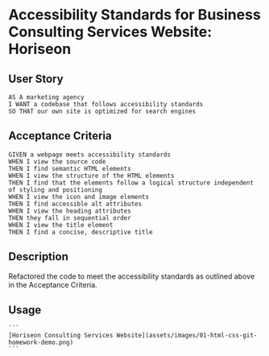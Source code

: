 # Accessibility Standards for Business Consulting Services Website: Horiseon

## User Story

```
AS A marketing agency
I WANT a codebase that follows accessibility standards
SO THAT our own site is optimized for search engines
```

## Acceptance Criteria

```
GIVEN a webpage meets accessibility standards
WHEN I view the source code
THEN I find semantic HTML elements
WHEN I view the structure of the HTML elements
THEN I find that the elements follow a logical structure independent of styling and positioning
WHEN I view the icon and image elements
THEN I find accessible alt attributes
WHEN I view the heading attributes
THEN they fall in sequential order
WHEN I view the title element
THEN I find a concise, descriptive title
```

## Description
Refactored the code to meet the accessibility standards as outlined above in the Acceptance Criteria.

## Usage

    ```
    [Horiseon Consulting Services Website](assets/images/01-html-css-git-homework-demo.png)
    ```
